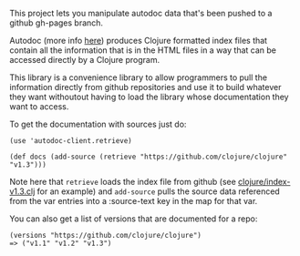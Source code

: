 This project lets you manipulate autodoc data that's been pushed to a github gh-pages branch.

Autodoc (more info [here](http:/tomfaulhaber.github.com/autodoc)) produces Clojure formatted index files that contain all the information that is in the HTML files in a way that can be accessed directly by a Clojure program.

This library is a convenience library to allow programmers to pull the information directly from github repositories and use it to build whatever they want withoutout having to load the library whose documentation they want to access.

To get the documentation with sources just do:

    (use 'autodoc-client.retrieve)

    (def docs (add-source (retrieve "https://github.com/clojure/clojure" "v1.3")))

Note here that `retrieve` loads the index file from github (see [clojure/index-v1.3.clj](https://github.com/clojure/clojure/blob/gh-pages/index-v1.3.clj) for an example) and `add-source` pulls the source data referenced from the var entries into a :source-text key in the map for that var.

You can also get a list of versions that are documented for a repo:

    (versions "https://github.com/clojure/clojure")
    => ("v1.1" "v1.2" "v1.3")